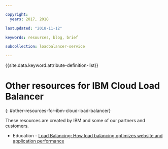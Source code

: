 ```yaml
---

copyright:
  years: 2017, 2018

lastupdated: "2018-11-12"

keywords: resources, blog, brief

subcollection: loadbalancer-service

---
```


{{site.data.keyword.attribute-definition-list}}

# Other resources for IBM Cloud Load Balancer
{: #other-resources-for-ibm-cloud-load-balancer}

These resources are created by IBM and some of our partners and customers.

* Education - [Load Balancing: How load balancing optimizes website and application performance](https://www.ibm.com/topics/load-balancing)
